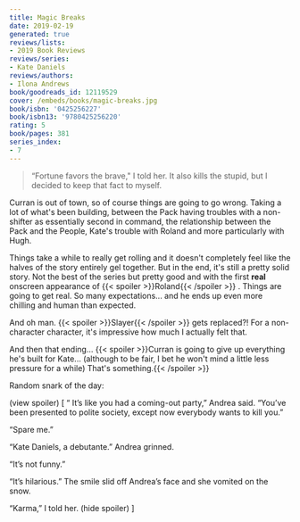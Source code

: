 ```yaml
---
title: Magic Breaks
date: 2019-02-19
generated: true
reviews/lists:
- 2019 Book Reviews
reviews/series:
- Kate Daniels
reviews/authors:
- Ilona Andrews
book/goodreads_id: 12119529
cover: /embeds/books/magic-breaks.jpg
book/isbn: '0425256227'
book/isbn13: '9780425256220'
rating: 5
book/pages: 381
series_index:
- 7
---
```

> “Fortune favors the brave," I told her. It also kills the stupid, but I decided to keep that fact to myself.

Curran is out of town, so of course things are going to go wrong. Taking a lot of what's been building, between the Pack having troubles with a non-shifter as essentially second in command, the relationship between the Pack and the People, Kate's trouble with Roland and more particularly with Hugh.  

<!--more-->

Things take a while to really get rolling and it doesn't completely feel like the halves of the story entirely gel together. But in the end, it's still a pretty solid story. Not the best of the series but pretty good and with the first **real** onscreen appearance of  {{< spoiler >}}Roland{{< /spoiler >}}  . Things are going to get real. So many expectations... and he ends up even more chilling and human than expected.  

And oh man.  {{< spoiler >}}Slayer{{< /spoiler >}}  gets replaced?! For a non-character character, it's impressive how much I actually felt that.  

And then that ending...  {{< spoiler >}}Curran is going to give up everything he's built for Kate... (although to be fair, I bet he won't mind a little less pressure for a while) That's something.{{< /spoiler >}}  

Random snark of the day:  

(view spoiler)  [   “ It’s like you had a coming-out party,” Andrea said. “You’ve been presented to polite society, except now everybody wants to kill you.”  

“Spare me.”  

“Kate Daniels, a debutante.” Andrea grinned.  

“It’s not funny.”  

“It’s hilarious.” The smile slid off Andrea’s face and she vomited on the snow.  

“Karma,” I told her.   (hide spoiler)  ]
